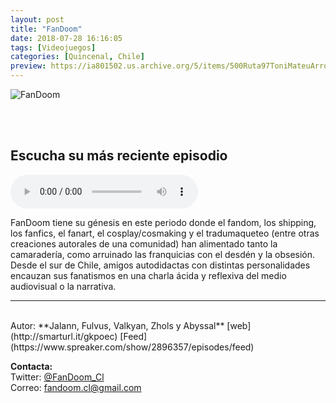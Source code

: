 ```yaml
---
layout: post
title: "FanDoom"
date: 2018-07-28 16:16:05
tags: [Videojuegos]
categories: [Quincenal, Chile]
preview: https://ia801502.us.archive.org/5/items/500Ruta97ToniMateuArrom/300-FandoomFd.png
---
```


![FanDoom](https://ia801502.us.archive.org/5/items/500Ruta97ToniMateuArrom/500-FandoomFd.png)

<br/>
<br/>

## Escucha su más reciente episodio

<!--reproductor-feed=https://www.spreaker.com/show/2896357/episodes/feed-->
<!--reproductor-start-->
<audio id="audio" preload="auto" controls="" src="https://dts.podtrac.com/redirect.mp3/api.spreaker.com/download/episode/16200567/fandoom_show_4.mp3"></audio>
<!--reproductor-end-->

FanDoom tiene su génesis en este periodo donde el fandom, los shipping, los fanfics, el fanart, el cosplay/cosmaking y el tradumaqueteo (entre otras creaciones autorales de una comunidad) han alimentado tanto la camaradería, como arruinado las franquicias con el desdén y la obsesión.
Desde el sur de Chile, amigos autodidactas con distintas personalidades encauzan sus fanatismos en una charla ácida y reflexiva del medio audiovisual o la narrativa.

_ _ _

<br>
Autor: **Jalann, Fulvus, Valkyan, Zhols y Abyssal**  
[web](http://smarturl.it/gkpoec)  
[Feed](https://www.spreaker.com/show/2896357/episodes/feed)  



**Contacta:**  
Twitter: [@FanDoom_Cl](https://twitter.com/FanDoom_Cl)  
Correo: [fandoom.cl@gmail.com](mailto:fandoom.cl@gmail.com)  
